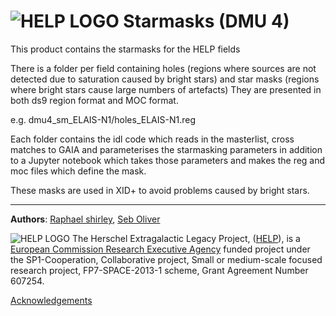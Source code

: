 # ![HELP LOGO](https://avatars1.githubusercontent.com/u/7880370?s=75&v=4)  Starmasks (DMU 4)

This product contains the starmasks for the HELP fields

There is a folder per field containing holes (regions where sources are not detected due
to saturation caused by bright stars) and star masks (regions where bright stars cause
large numbers of artefacts) They are presented in both ds9 region format and MOC format.

e.g. dmu4_sm_ELAIS-N1/holes_ELAIS-N1.reg

Each folder contains the idl code which reads in the masterlist, cross matches to GAIA and parameterises the starmasking parameters in addition to a Jupyter notebook which takes those parameters and makes the reg and moc files which define the mask.

These masks are used in XID+ to avoid problems caused by bright stars.

-------------------------------------------------------------------------------


**Authors**: [Raphael shirley](http://raphaelshirley.co.uk/), [Seb Oliver](http://www.sussex.ac.uk/profiles/91548)

 ![HELP LOGO](https://avatars1.githubusercontent.com/u/7880370?s=75&v=4)
 The Herschel Extragalactic Legacy Project, ([HELP](http://herschel.sussex.ac.uk/)), is a [European
Commission Research Executive Agency](https://ec.europa.eu/info/departments/research-executive-agency_en)
funded project
under the
SP1-Cooperation, Collaborative project, Small or medium-scale focused
research project, FP7-SPACE-2013-1 scheme, Grant Agreement
Number 607254.

[Acknowledgements](http://herschel.sussex.ac.uk/acknowledgements)

